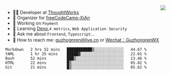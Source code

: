 <img align="right" src="https://github-readme-stats.vercel.app/api?username=guzhongren&show_icons=true&icon_color=805AD5&text_color=000&bg_color=ffffff&hide_title=true" />

- 👨‍💻  Developer at [ThoughtWorks](https://thoughtworks.com)
- 🏢 Organizer for [freeCodeCamp-XiAn](https://github.com/orgs/freeCodeCamp-XiAn)
- 🔭 Working on `Payment`
- 🌱 Learning [Deno](https://deno.land/),`4 metrics`,  `Web Application Security`
- 💬 Ask me about `Frontend`, `Typescript`...
- 🔎 How to reach me: [guzhognren@live.cn](guzhognren@live.cn) or [Wechat：GuzhongrenWX]()

<!--START_SECTION:waka-->
```text
Markdown   2 hrs 52 mins   ███████████▒░░░░░░░░░░░░░   44.67 % 
YAML       1 hr 25 mins    █████▓░░░░░░░░░░░░░░░░░░░   22.01 % 
Bash       52 mins         ███▒░░░░░░░░░░░░░░░░░░░░░   13.46 % 
HTML       22 mins         █▒░░░░░░░░░░░░░░░░░░░░░░░   05.82 % 
Git        21 mins         █▒░░░░░░░░░░░░░░░░░░░░░░░   05.62 % 
```
<!--END_SECTION:waka-->


